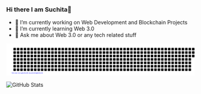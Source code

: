 ### Hi there I am Suchita👋

- 🔭 I’m currently working on Web Development and Blockchain Projects
- 🌱 I’m currently learning Web 3.0
- 💬 Ask me about Web 3.0 or any tech related stuff

![gitartwork](gitartwork.svg)

![GitHub Stats](https://github-readme-stats.vercel.app/api?username=CyberNaut-bot&theme=radical)

